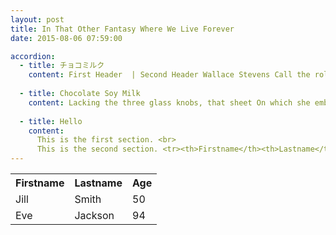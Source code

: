 ```yaml
---
layout: post
title: In That Other Fantasy Where We Live Forever 
date: 2015-08-06 07:59:00

accordion: 
  - title: チョコミルク
    content: First Header  | Second Header Wallace Stevens Call the roller of big cigars, The muscular one, and bid him whip In kitchen cups concupiscent curds. Let the wenches dawdle in such dress As they are used to wear, and let the boys Bring flowers in last month's newspapers. 
    
  - title: Chocolate Soy Milk
    content: Lacking the three glass knobs, that sheet On which she embroidered fantails once And spread it so as to cover her face. If her horny feet protrude, they come To show how cold she is, and dumb. Let the lamp affix its beam. The only emperor is the emperor of ice-cream. 
    
  - title: Hello  
    content: 
      This is the first section. <br>
      This is the second section. <tr><th>Firstname</th><th>Lastname</th></tr>
---
```

<table style="width:100%">
  <tr>
    <th>Firstname</th>
    <th>Lastname</th> 
    <th>Age</th>
  </tr>
  <tr>
    <td>Jill</td>
    <td>Smith</td> 
    <td>50</td>
  </tr>
  <tr>
    <td>Eve</td>
    <td>Jackson</td> 
    <td>94</td>
  </tr>
</table>
